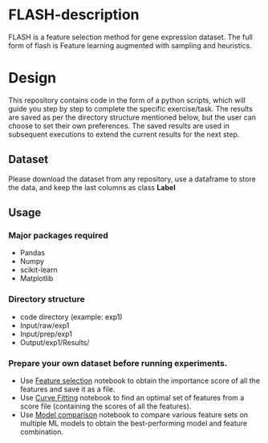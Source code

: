 # FLASH-description
FLASH is a feature selection method for gene expression dataset. The full form of flash is  Feature learning augmented with sampling and heuristics.

# Design
This repository contains code in the form of a python scripts, which will guide you step by step to complete the specific exercise/task. The results are saved as per the directory structure mentioned below, but the user can choose to set their own preferences. The saved results are used in subsequent executions to extend the current results for the next step.

## Dataset 
Please download the dataset from any repository, use a dataframe to store the data, and keep the last columns as class **Label**

## Usage
### Major packages required
* Pandas
* Numpy
* scikit-learn
* Matplotlib

### Directory structure
* code directory (example: exp1)
* Input/raw/exp1
* Input/prep/exp1
* Output/exp1/Results/
### Prepare your own dataset before running experiments.
* Use [Feature selection](Feature%20selection.ipynb) notebook to obtain the importance score of all the features and save it as a file.
* Use [Curve Fitting](Model%20comparison.ipynb) notebook to find an optimal set of features from a score file (containing the scores of all the features).
* Use [Model comparison](Model%20comparison.ipynb) notebook to compare various feature sets on multiple ML models to obtain the best-performing model and feature combination.
